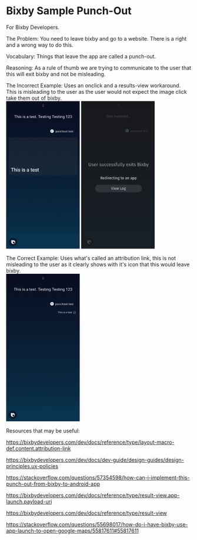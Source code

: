 # Bixby Sample Punch-Out

For Bixby Developers.  

The Problem: You need to leave bixby and go to a website. There is a right and a wrong way to do this.  

Vocabulary: Things that leave the app are called a punch-out.  

Reasoning: As a rule of thumb we are trying to communicate to the user that this will exit bixby and not be misleading.  

The Incorrect Example: Uses an onclick and a results-view workaround. This is misleading to the user as the user would not expect the image click take them out of bixby.    
<img src="https://github.com/michaelbrave/Bixby_Sample_Punch-Out/blob/master/incorrect1.png" width="200" height="400">
<img src="https://github.com/michaelbrave/Bixby_Sample_Punch-Out/blob/master/incorrect2.png" width="200" height="400">

The Correct Example: Uses what's called an attribution link, this is not misleading to the user as it clearly shows with it's icon that this would leave bixby.  
<img src="https://github.com/michaelbrave/Bixby_Sample_Punch-Out/blob/master/correct.png" width="200" height="400">

Resources that may be useful:  

https://bixbydevelopers.com/dev/docs/reference/type/layout-macro-def.content.attribution-link  

https://bixbydevelopers.com/dev/docs/dev-guide/design-guides/design-principles.ux-policies  

https://stackoverflow.com/questions/57354598/how-can-i-implement-this-punch-out-from-bixby-to-android-app  

https://bixbydevelopers.com/dev/docs/reference/type/result-view.app-launch.payload-uri  

https://bixbydevelopers.com/dev/docs/reference/type/result-view  

https://stackoverflow.com/questions/55698017/how-do-i-have-bixby-use-app-launch-to-open-google-maps/55817611#55817611  
